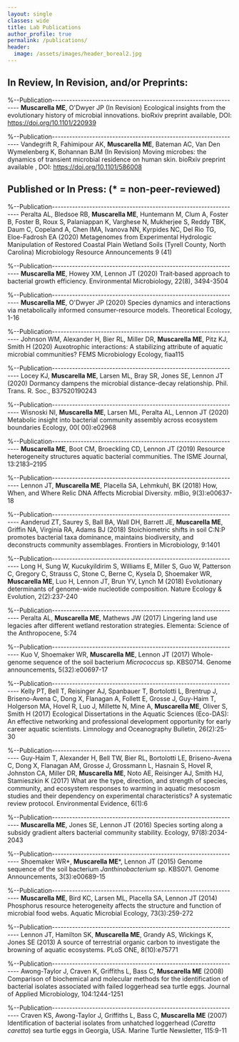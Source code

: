 ```yaml
---
layout: single
classes: wide
title: Lab Publications
author_profile: true
permalink: /publications/
header:
  image: /assets/images/header_boreal2.jpg
---
```


## In Review, In Revision, and/or Preprints:

%--Publication------------------------------------------------------------------
**Muscarella ME**, O'Dwyer JP (In Revision) 
Ecological insights from the evolutionary history of microbial innovations. 
bioRxiv preprint available, DOI: https://doi.org/10.1101/220939 

%--Publication------------------------------------------------------------------
Vandegrift R, Fahimipour AK, **Muscarella ME**, Bateman AC, Van Den Wymelenberg K, 
Bohannan BJM (In Revision)
Moving microbes: the dynamics of transient microbial residence on human skin.
bioRxiv preprint available , DOI: https://doi.org/10.1101/586008 


## Published or In Press: (* = non-peer-reviewed)


%--Publication------------------------------------------------------------------
Peralta AL, Bledsoe RB, **Muscarella ME**, Huntemann M, Clum A, Foster B, Foster B, Roux S, Palaniappan K, Varghese N, Mukherjee S, Reddy TBK,  Daum C, Copeland A, Chen IMA, Ivanova NN, Kyrpides NC, Del Rio TG, Eloe-Fadrosh EA (2020)
Metagenomes from Experimental Hydrologic Manipulation of Restored Coastal Plain Wetland Soils (Tyrell County, North Carolina)
Microbiology Resource Announcements 9 (41)

%--Publication------------------------------------------------------------------
**Muscarella ME**, Howey XM, Lennon JT (2020) 
Trait‐based approach to bacterial growth efficiency.
Environmental Microbiology, 22(8), 3494-3504

%--Publication------------------------------------------------------------------
**Muscarella ME**, O'Dwyer JP (2020) 
Species dynamics and interactions via metabolically informed consumer-resource models. 
Theoretical Ecology, 1-16

%--Publication------------------------------------------------------------------
Johnson WM, Alexander H, Bier RL, Miller DR, **Muscarella ME**, Pitz KJ, Smith H (2020)
Auxotrophic interactions: A stabilizing attribute of aquatic microbial communities?
FEMS Microbiology Ecology, fiaa115

%--Publication------------------------------------------------------------------
Locey KJ, **Muscarella ME**, Larsen ML, Bray SR, Jones SE, Lennon JT (2020)
Dormancy dampens the microbial distance-decay relationship.
Phil. Trans. R. Soc., B37520190243

%--Publication------------------------------------------------------------------
Wisnoski NI, **Muscarella ME**, Larsen ML, Peralta AL, Lennon JT (2020)
Metabolic insight into bacterial community assembly across ecosystem boundaries
Ecology, 00( 00):e02968

%--Publication------------------------------------------------------------------
**Muscarella ME**, Boot CM, Broeckling CD, Lennon JT (2019) 
Resource heterogeneity structures aquatic bacterial communities. 
The ISME Journal, 13:2183–2195

%--Publication------------------------------------------------------------------
Lennon JT, **Muscarella ME**, Placella SA, Lehmkuhl, BK (2018)
How, When, and Where Relic DNA Affects Microbial Diversity.
mBio, 9(3):e00637-18

%--Publication------------------------------------------------------------------
Aanderud ZT, Saurey S, Ball BA, Wall DH, Barrett JE, **Muscarella ME**, Griffin NA, Virginia RA, Adams BJ (2018) 
Stoichiometric shifts in soil C:N:P promotes bacterial taxa dominance, maintains biodiversity, and deconstructs community assemblages. 
Frontiers in Microbiology, 9:1401

%--Publication------------------------------------------------------------------
Long H, Sung W, Kucukyildirim S, Williams E, Miller S, Guo W, Patterson C, Gregory C, Strauss C, Stone C, 
Berne C, Kysela D, Shoemaker WR, **Muscarella ME**, Luo H, Lennon JT, Brun YV, Lynch M (2018) 
Evolutionary determinants of genome-wide nucleotide composition. 
Nature Ecology \& Evolution, 2(2):237-240

%--Publication------------------------------------------------------------------
Peralta AL, **Muscarella ME**, Mathews JW (2017) 
Lingering land use legacies after different wetland restoration strategies.
Elementa: Science of the Anthropocene, 5:74

%--Publication------------------------------------------------------------------
Kuo V, Shoemaker WR, **Muscarella ME**, Lennon JT (2017) 
Whole-genome sequence of the soil bacterium *Micrococcus* sp. KBS0714.
Genome announcements, 5(32):e00697-17

%--Publication------------------------------------------------------------------
Kelly PT, Bell T, Reisinger AJ, Spanbauer T, Bortolotti L, Brentrup J, Briseno-Avena C, Dong X,  Flanagan A, Follett E, Grosse J, Guy-Haim T, 
Holgerson MA, Hovel R, Luo J, Millette N, Mine A, **Muscarella ME**, Oliver S, Smith H (2017) 
Ecological Dissertations in the Aquatic Sciences (Eco-DAS): An effective networking and professional development opportunity for early career aquatic scientists.
Limnology and Oceanography Bulletin, 26(2):25-30

%--Publication------------------------------------------------------------------
Guy-Haim T, Alexander H, Bell TW, Bier RL, Bortolotti LE, Briseno-Avena C,
Dong X, Flanagan AM, Grosse J, Grossmann L, Hasnain S, Hovel R, Johnston CA,
Miller DR, **Muscarella ME**, Noto AE, Reisinger AJ, Smith HJ, Stamieszkin K
(2017) What are the type, direction, and strength of species, community, and
ecosystem responses to warming in aquatic mesocosm studies and their dependency
on experimental characteristics? A systematic review protocol.
Environmental Evidence, 6(1):6

%--Publication------------------------------------------------------------------
**Muscarella ME**, Jones SE, Lennon JT (2016) Species sorting along a
subsidy gradient alters bacterial community stability. Ecology, 97(8):2034-2043

%--Publication------------------------------------------------------------------
Shoemaker WR*, **Muscarella ME***, Lennon JT (2015) Genome sequence of the
soil bacterium *Janthinobacterium* sp. KBS071. Genome Announcements,
3(3):e00689-15

%--Publication------------------------------------------------------------------
**Muscarella ME**, Bird KC, Larsen ML, Placella SA, Lennon JT (2014)
Phosphorus resource heterogeneity affects the structure and function of
microbial food webs. Aquatic Microbial Ecology, 73(3):259-272

%--Publication------------------------------------------------------------------
Lennon JT, Hamilton SK, **Muscarella ME**, Grandy AS, Wickings K, Jones SE
(2013) A source of terrestrial organic carbon to investigate the browning of
aquatic ecosystems. PLoS ONE, 8(10):e75771

%--Publication------------------------------------------------------------------
Awong-Taylor J, Craven K, Griffiths L, Bass C, **Muscarella ME** (2008)
Comparison of biochemical and molecular methods for the identification of
bacterial isolates associated with failed loggerhead sea turtle eggs. Journal of
Applied Microbiology, 104:1244-1251

%--Publication------------------------------------------------------------------
Craven KS, Awong-Taylor J, Griffiths L, Bass C, **Muscarella ME** (2007)
Identification of bacterial isolates from unhatched loggerhead
(*Caretta caretta*) sea turtle eggs in Georgia, USA.
Marine Turtle Newsletter, 115:9-11
